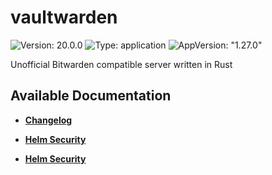 # vaultwarden

![Version: 20.0.0](https://img.shields.io/badge/Version-20.0.0-informational?style=flat-square) ![Type: application](https://img.shields.io/badge/Type-application-informational?style=flat-square) ![AppVersion: "1.27.0"](https://img.shields.io/badge/AppVersion-"1.27.0"-informational?style=flat-square)

Unofficial Bitwarden compatible server written in Rust

## Available Documentation

- [**Changelog**](CHANGELOG)

- [**Helm Security**](container-security)

- [**Helm Security**](helm-security)


